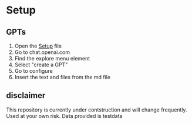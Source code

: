 # Setup

## GPTs
  1. Open the [Setup](https://github.com/PxTools/lab_gpt/blob/main/GPT/Setup.md) file
  2. Go to chat.openai.com
  3. Find the explore menu element
  4. Select "create a GPT"
  5. Go to configure
  6. Insert the text and files from the md file


## disclaimer

This repository is currently under contstruction and will change frequently. 
Used at your own risk. Data provided is testdata


